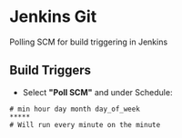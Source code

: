 # Jenkins Git
Polling SCM for build triggering in Jenkins

## Build Triggers
- Select **"Poll SCM"** and under Schedule:
```Schedule:  
# min hour day month day_of_week
*****
# Will run every minute on the minute
```
